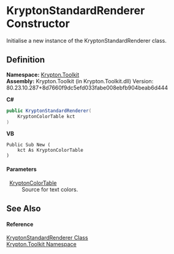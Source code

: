 # KryptonStandardRenderer Constructor


Initialise a new instance of the KryptonStandardRenderer class.



## Definition
**Namespace:** <a href="79d2eac2-21f4-54ff-7552-b20c33c30600.md">Krypton.Toolkit</a>  
**Assembly:** Krypton.Toolkit (in Krypton.Toolkit.dll) Version: 80.23.10.287+8d7660f9dc5efd033fabe008ebfb904beab6d444

**C#**
``` C#
public KryptonStandardRenderer(
	KryptonColorTable kct
)
```
**VB**
``` VB
Public Sub New ( 
	kct As KryptonColorTable
)
```



#### Parameters
<dl><dt>  <a href="dea02866-c4bb-a4a9-94c0-3c39ed614761.md">KryptonColorTable</a></dt><dd>Source for text colors.</dd></dl>

## See Also


#### Reference
<a href="d933dd39-c61a-a80c-1f88-3718aa9fe094.md">KryptonStandardRenderer Class</a>  
<a href="79d2eac2-21f4-54ff-7552-b20c33c30600.md">Krypton.Toolkit Namespace</a>  
